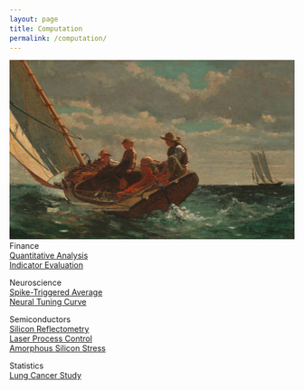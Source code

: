 ```yaml
---
layout: page
title: Computation
permalink: /computation/
---
```


<img src="/image/WinslowHomer.BreezingUp.jpg" alt="homer">

<br>
Finance
<br>
<a href="/link/quant.html">Quantitative Analysis</a>
<br>
<a href="/link/indicator.html">Indicator Evaluation</a>

Neuroscience
<br>
<a href="/link/sta.html">Spike-Triggered Average</a>
<br>
<a href="/link/tune.html">Neural Tuning Curve</a>

Semiconductors
<br>
<a href="/link/reflect.html">Silicon Reflectometry</a>
<br>
<a href="/link/laser.html">Laser Process Control</a>
<br>
<a href="/link/stress.html">Amorphous Silicon Stress</a>

Statistics
<br>
<a href="/link/lung.html">Lung Cancer Study</a>
